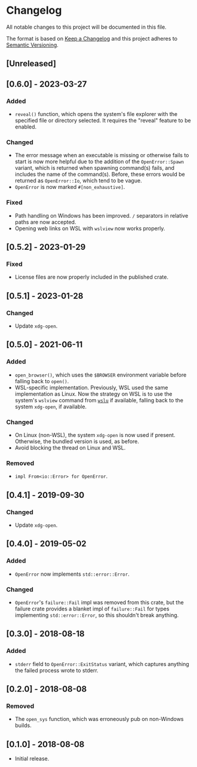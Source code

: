 # Changelog

All notable changes to this project will be documented in this file.

The format is based on [Keep a Changelog](http://keepachangelog.com/en/1.0.0/) and this project adheres to [Semantic Versioning](http://semver.org/spec/v2.0.0.html).

## [Unreleased]

## [0.6.0] - 2023-03-27

### Added

- `reveal()` function, which opens the system's file explorer with the specified file or directory selected. It requires the "reveal" feature to be enabled.

### Changed

- The error message when an executable is missing or otherwise fails to start is now more helpful due to the addition of the `OpenError::Spawn` variant, which is returned when spawning command(s) fails, and includes the name of the command(s). Before, these errors would be returned as `OpenError::Io`, which tend to be vague.
- `OpenError` is now marked `#[non_exhaustive]`.

### Fixed

- Path handling on Windows has been improved. `/` separators in relative paths are now accepted.
- Opening web links on WSL with `wslview` now works properly.

## [0.5.2] - 2023-01-29

### Fixed

- License files are now properly included in the published crate.

## [0.5.1] - 2023-01-28

### Changed

- Update `xdg-open`.

## [0.5.0] - 2021-06-11

### Added

- `open_browser()`, which uses the `$BROWSER` environment variable before falling back to `open()`.
- WSL-specific implementation. Previously, WSL used the same implementation as Linux. Now the strategy on WSL is to use the system's `wslview` command from [`wslu`](https://github.com/wslutilities/wslu) if available, falling back to the system `xdg-open`, if available.

### Changed

- On Linux (non-WSL), the system `xdg-open` is now used if present. Otherwise, the bundled version is used, as before.
- Avoid blocking the thread on Linux and WSL.

### Removed

- `impl From<io::Error> for OpenError`.

## [0.4.1] - 2019-09-30

### Changed

- Update `xdg-open`.

## [0.4.0] - 2019-05-02

### Added

- `OpenError` now implements `std::error::Error`.

### Changed

- `OpenError`'s `failure::Fail` impl was removed from this crate, but the failure crate provides a blanket impl of `failure::Fail` for types implementing `std::error::Error`, so this shouldn't break anything.

## [0.3.0] - 2018-08-18

### Added

- `stderr` field to `OpenError::ExitStatus` variant, which captures anything the failed process wrote to stderr.

## [0.2.0] - 2018-08-08

### Removed

- The `open_sys` function, which was erroneously pub on non-Windows builds.

## [0.1.0] - 2018-08-08

- Initial release.
